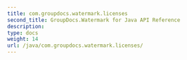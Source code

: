 ```yaml
---
title: com.groupdocs.watermark.licenses
second_title: GroupDocs.Watermark for Java API Reference
description: 
type: docs
weight: 14
url: /java/com.groupdocs.watermark.licenses/
---
```

